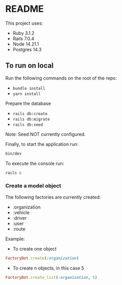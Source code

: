 # README

This project uses:
* Ruby 3.1.2
* Rails 7.0.4
* Node 14.21.1
* Postgres 14.3

To run on local
-----
Run the following commands on the root of the repo:
* `bundle install`
* `yarn install`

Prepare the database
* `rails db:create`
* `rails db:migrate`
* `rails db:seed`

Note: Seed NOT currently configured.

Finally, to start the application run:
```bash
bin/dev
```

To execute the console run:
```bash
rails c
```

### Create a model object
The following factories are currently created:
* :organization
* :vehicle
* :driver
* :user
* :route

Example:
* To create one object
```ruby
FactoryBot.create(:organization)
```
* To create n objects, in this case 5
```ruby
FactoryBot.create_list(:organization, 5)
```
